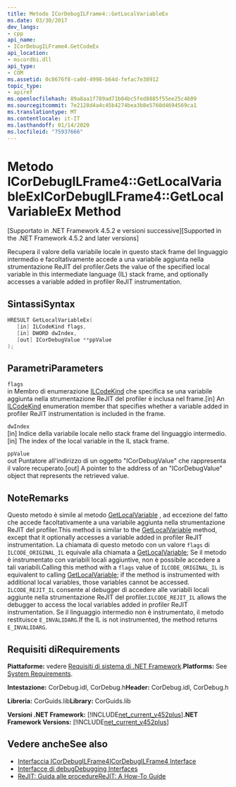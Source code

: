```yaml
---
title: Metodo ICorDebugILFrame4::GetLocalVariableEx
ms.date: 03/30/2017
dev_langs:
- cpp
api_name:
- ICorDebugILFrame4.GetCodeEx
api_location:
- mscordbi.dll
api_type:
- COM
ms.assetid: 0c8676f8-ca0d-4998-b64d-fefac7e38912
topic_type:
- apiref
ms.openlocfilehash: 89a8aa1f789ad71b04bc5fed8885f55ee25c4609
ms.sourcegitcommit: 7e2128d4a4c45b4274bea3b8e5760d4694569ca1
ms.translationtype: MT
ms.contentlocale: it-IT
ms.lasthandoff: 01/14/2020
ms.locfileid: "75937666"
---
```

# <a name="icordebugilframe4getlocalvariableex-method"></a><span data-ttu-id="38c93-102">Metodo ICorDebugILFrame4::GetLocalVariableEx</span><span class="sxs-lookup"><span data-stu-id="38c93-102">ICorDebugILFrame4::GetLocalVariableEx Method</span></span>
<span data-ttu-id="38c93-103">[Supportato in .NET Framework 4.5.2 e versioni successive]</span><span class="sxs-lookup"><span data-stu-id="38c93-103">[Supported in the .NET Framework 4.5.2 and later versions]</span></span>  
  
 <span data-ttu-id="38c93-104">Recupera il valore della variabile locale in questo stack frame del linguaggio intermedio e facoltativamente accede a una variabile aggiunta nella strumentazione ReJIT del profiler.</span><span class="sxs-lookup"><span data-stu-id="38c93-104">Gets the value of the specified local variable in this intermediate language (IL) stack frame, and optionally accesses a variable added in profiler ReJIT instrumentation.</span></span>  
  
## <a name="syntax"></a><span data-ttu-id="38c93-105">Sintassi</span><span class="sxs-lookup"><span data-stu-id="38c93-105">Syntax</span></span>  
  
```cpp
HRESULT GetLocalVariableEx(  
   [in] ILCodeKind flags,   
   [in] DWORD dwIndex,   
   [out] ICorDebugValue **ppValue  
);  
```  
  
## <a name="parameters"></a><span data-ttu-id="38c93-106">Parametri</span><span class="sxs-lookup"><span data-stu-id="38c93-106">Parameters</span></span>  
 `flags`  
 <span data-ttu-id="38c93-107">in Membro di enumerazione [ILCodeKind](../../../../docs/framework/unmanaged-api/debugging/ilcodekind-enumeration.md) che specifica se una variabile aggiunta nella strumentazione ReJIT del profiler è inclusa nel frame.</span><span class="sxs-lookup"><span data-stu-id="38c93-107">[in] An [ILCodeKind](../../../../docs/framework/unmanaged-api/debugging/ilcodekind-enumeration.md) enumeration member that specifies whether a variable added in profiler ReJIT instrumentation is included in the frame.</span></span>  
  
 `dwIndex`  
 <span data-ttu-id="38c93-108">[in] Indice della variabile locale nello stack frame del linguaggio intermedio.</span><span class="sxs-lookup"><span data-stu-id="38c93-108">[in] The index of the local variable in the IL stack frame.</span></span>  
  
 `ppValue`  
 <span data-ttu-id="38c93-109">out Puntatore all'indirizzo di un oggetto "ICorDebugValue" che rappresenta il valore recuperato.</span><span class="sxs-lookup"><span data-stu-id="38c93-109">[out] A pointer to the address of an "ICorDebugValue" object that represents the retrieved value.</span></span>  
  
## <a name="remarks"></a><span data-ttu-id="38c93-110">Note</span><span class="sxs-lookup"><span data-stu-id="38c93-110">Remarks</span></span>  
 <span data-ttu-id="38c93-111">Questo metodo è simile al metodo [GetLocalVariable](../../../../docs/framework/unmanaged-api/debugging/icordebugilframe-getlocalvariable-method.md) , ad eccezione del fatto che accede facoltativamente a una variabile aggiunta nella strumentazione ReJIT del profiler.</span><span class="sxs-lookup"><span data-stu-id="38c93-111">This method is similar to the [GetLocalVariable](../../../../docs/framework/unmanaged-api/debugging/icordebugilframe-getlocalvariable-method.md) method, except that it optionally accesses a variable added in profiler ReJIT instrumentation.</span></span> <span data-ttu-id="38c93-112">La chiamata di questo metodo con un valore `flags` di `ILCODE_ORIGINAL_IL` equivale alla chiamata a [GetLocalVariable](../../../../docs/framework/unmanaged-api/debugging/icordebugilframe-getlocalvariable-method.md); Se il metodo è instrumentato con variabili locali aggiuntive, non è possibile accedere a tali variabili.</span><span class="sxs-lookup"><span data-stu-id="38c93-112">Calling this method with a `flags` value of `ILCODE_ORIGINAL_IL` is equivalent to calling [GetLocalVariable](../../../../docs/framework/unmanaged-api/debugging/icordebugilframe-getlocalvariable-method.md); if the method is instrumented with additional local variables, those variables cannot be accessed.</span></span> <span data-ttu-id="38c93-113">`ILCODE_REJIT_IL` consente al debugger di accedere alle variabili locali aggiunte nella strumentazione ReJIT del profiler.</span><span class="sxs-lookup"><span data-stu-id="38c93-113">`ILCODE_REJIT_IL` allows the debugger to access the local variables added in profiler ReJIT instrumentation.</span></span> <span data-ttu-id="38c93-114">Se il linguaggio intermedio non è instrumentato, il metodo restituisce `E_INVALIDARG`.</span><span class="sxs-lookup"><span data-stu-id="38c93-114">If the IL is not instrumented, the method returns `E_INVALIDARG`.</span></span>  
  
## <a name="requirements"></a><span data-ttu-id="38c93-115">Requisiti di</span><span class="sxs-lookup"><span data-stu-id="38c93-115">Requirements</span></span>  
 <span data-ttu-id="38c93-116">**Piattaforme:** vedere [Requisiti di sistema di .NET Framework](../../../../docs/framework/get-started/system-requirements.md).</span><span class="sxs-lookup"><span data-stu-id="38c93-116">**Platforms:** See [System Requirements](../../../../docs/framework/get-started/system-requirements.md).</span></span>  
  
 <span data-ttu-id="38c93-117">**Intestazione:** CorDebug.idl, CorDebug.h</span><span class="sxs-lookup"><span data-stu-id="38c93-117">**Header:** CorDebug.idl, CorDebug.h</span></span>  
  
 <span data-ttu-id="38c93-118">**Libreria:** CorGuids.lib</span><span class="sxs-lookup"><span data-stu-id="38c93-118">**Library:** CorGuids.lib</span></span>  
  
 <span data-ttu-id="38c93-119">**Versioni .NET Framework:** [!INCLUDE[net_current_v452plus](../../../../includes/net-current-v452plus-md.md)]</span><span class="sxs-lookup"><span data-stu-id="38c93-119">**.NET Framework Versions:** [!INCLUDE[net_current_v452plus](../../../../includes/net-current-v452plus-md.md)]</span></span>  
  
## <a name="see-also"></a><span data-ttu-id="38c93-120">Vedere anche</span><span class="sxs-lookup"><span data-stu-id="38c93-120">See also</span></span>

- [<span data-ttu-id="38c93-121">Interfaccia ICorDebugILFrame4</span><span class="sxs-lookup"><span data-stu-id="38c93-121">ICorDebugILFrame4 Interface</span></span>](../../../../docs/framework/unmanaged-api/debugging/icordebugilframe4-interface.md)
- [<span data-ttu-id="38c93-122">Interfacce di debug</span><span class="sxs-lookup"><span data-stu-id="38c93-122">Debugging Interfaces</span></span>](../../../../docs/framework/unmanaged-api/debugging/debugging-interfaces.md)
- [<span data-ttu-id="38c93-123">ReJIT: Guida alle procedure</span><span class="sxs-lookup"><span data-stu-id="38c93-123">ReJIT: A How-To Guide</span></span>](https://docs.microsoft.com/archive/blogs/davbr/rejit-a-how-to-guide)
